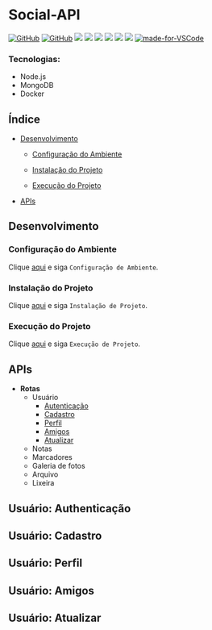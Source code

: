 # Social-API

[![GitHub](https://img.shields.io/github/license/mashape/apistatus.svg)](https://github.com/laurovitor/social-api/blob/master/LICENSE)
[![GitHub](https://img.shields.io/github/license/social-api.svg)](https://github.com/laurovitor/social-api/blob/master/LICENSE)
![](https://img.shields.io/github/package-json/v/laurovitor/social-api.svg)
![](https://img.shields.io/github/last-commit/laurovitor/social-api.svg?color=red)
![](https://img.shields.io/github/languages/top/laurovitor/social-api.svg?color=yellow)
![](https://img.shields.io/github/languages/count/laurovitor/social-api.svg?color=lightgrey)
![](https://img.shields.io/github/languages/code-size/laurovitor/social-api.svg)
![](https://img.shields.io/github/repo-size/laurovitor/social-api.svg?color=blueviolet)
[![made-for-VSCode](https://img.shields.io/badge/Made%20for-VSCode-1f425f.svg)](https://code.visualstudio.com/)

### Tecnologias:
- Node.js
- MongoDB
- Docker

## Índice

- [Desenvolvimento](#desenvolvimento)

  - [Configuração do Ambiente](#configuração-do-ambiente)

  - [Instalação do Projeto](#instalação-do-projeto)

  - [Execução do Projeto](#execução-do-projeto)

- [APIs](#apis)

## Desenvolvimento

### Configuração do Ambiente

Clique [aqui](https://github.com/laurovitor/social-api) e siga `Configuração de Ambiente`.

### Instalação do Projeto

Clique [aqui](https://github.com/laurovitor/social-api) e siga `Instalação de Projeto`.

### Execução do Projeto

Clique [aqui](https://github.com/laurovitor/social-api) e siga `Execução de Projeto`.

## APIs

- **Rotas**
  - Usuário
    - [Autenticação](#usuário-authenticação)
    - [Cadastro](#usuário-cadastro)
    - [Perfil](#usuário-perfil)
    - [Amigos](#usuário-amigos)
    - [Atualizar](#usuário-atualizar)
  - Notas
  - Marcadores
  - Galeria de fotos
  - Arquivo
  - Lixeira

## Usuário: Authenticação

## Usuário: Cadastro

## Usuário: Perfil

## Usuário: Amigos

## Usuário: Atualizar
